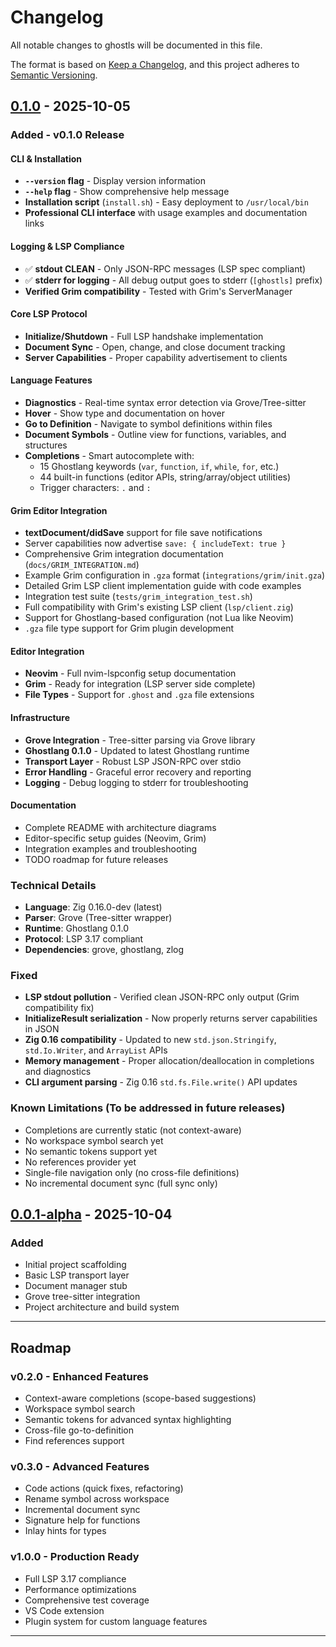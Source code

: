 # Changelog

All notable changes to ghostls will be documented in this file.

The format is based on [Keep a Changelog](https://keepachangelog.com/en/1.0.0/),
and this project adheres to [Semantic Versioning](https://semver.org/spec/v2.0.0.html).

## [0.1.0] - 2025-10-05

### Added - v0.1.0 Release

#### CLI & Installation
- **`--version` flag** - Display version information
- **`--help` flag** - Show comprehensive help message
- **Installation script** (`install.sh`) - Easy deployment to `/usr/local/bin`
- **Professional CLI interface** with usage examples and documentation links

#### Logging & LSP Compliance
- ✅ **stdout CLEAN** - Only JSON-RPC messages (LSP spec compliant)
- ✅ **stderr for logging** - All debug output goes to stderr (`[ghostls]` prefix)
- **Verified Grim compatibility** - Tested with Grim's ServerManager

#### Core LSP Protocol
- **Initialize/Shutdown** - Full LSP handshake implementation
- **Document Sync** - Open, change, and close document tracking
- **Server Capabilities** - Proper capability advertisement to clients

#### Language Features
- **Diagnostics** - Real-time syntax error detection via Grove/Tree-sitter
- **Hover** - Show type and documentation on hover
- **Go to Definition** - Navigate to symbol definitions within files
- **Document Symbols** - Outline view for functions, variables, and structures
- **Completions** - Smart autocomplete with:
  - 15 Ghostlang keywords (`var`, `function`, `if`, `while`, `for`, etc.)
  - 44 built-in functions (editor APIs, string/array/object utilities)
  - Trigger characters: `.` and `:`

#### Grim Editor Integration
- **textDocument/didSave** support for file save notifications
- Server capabilities now advertise `save: { includeText: true }`
- Comprehensive Grim integration documentation (`docs/GRIM_INTEGRATION.md`)
- Example Grim configuration in `.gza` format (`integrations/grim/init.gza`)
- Detailed Grim LSP client implementation guide with code examples
- Integration test suite (`tests/grim_integration_test.sh`)
- Full compatibility with Grim's existing LSP client (`lsp/client.zig`)
- Support for Ghostlang-based configuration (not Lua like Neovim)
- `.gza` file type support for Grim plugin development

#### Editor Integration
- **Neovim** - Full nvim-lspconfig setup documentation
- **Grim** - Ready for integration (LSP server side complete)
- **File Types** - Support for `.ghost` and `.gza` file extensions

#### Infrastructure
- **Grove Integration** - Tree-sitter parsing via Grove library
- **Ghostlang 0.1.0** - Updated to latest Ghostlang runtime
- **Transport Layer** - Robust LSP JSON-RPC over stdio
- **Error Handling** - Graceful error recovery and reporting
- **Logging** - Debug logging to stderr for troubleshooting

#### Documentation
- Complete README with architecture diagrams
- Editor-specific setup guides (Neovim, Grim)
- Integration examples and troubleshooting
- TODO roadmap for future releases

### Technical Details

- **Language**: Zig 0.16.0-dev (latest)
- **Parser**: Grove (Tree-sitter wrapper)
- **Runtime**: Ghostlang 0.1.0
- **Protocol**: LSP 3.17 compliant
- **Dependencies**: grove, ghostlang, zlog

### Fixed
- **LSP stdout pollution** - Verified clean JSON-RPC only output (Grim compatibility fix)
- **InitializeResult serialization** - Now properly returns server capabilities in JSON
- **Zig 0.16 compatibility** - Updated to new `std.json.Stringify`, `std.Io.Writer`, and `ArrayList` APIs
- **Memory management** - Proper allocation/deallocation in completions and diagnostics
- **CLI argument parsing** - Zig 0.16 `std.fs.File.write()` API updates

### Known Limitations (To be addressed in future releases)
- Completions are currently static (not context-aware)
- No workspace symbol search yet
- No semantic tokens support yet
- No references provider yet
- Single-file navigation only (no cross-file definitions)
- No incremental document sync (full sync only)

## [0.0.1-alpha] - 2025-10-04

### Added
- Initial project scaffolding
- Basic LSP transport layer
- Document manager stub
- Grove tree-sitter integration
- Project architecture and build system

---

## Roadmap

### v0.2.0 - Enhanced Features
- Context-aware completions (scope-based suggestions)
- Workspace symbol search
- Semantic tokens for advanced syntax highlighting
- Cross-file go-to-definition
- Find references support

### v0.3.0 - Advanced Features
- Code actions (quick fixes, refactoring)
- Rename symbol across workspace
- Incremental document sync
- Signature help for functions
- Inlay hints for types

### v1.0.0 - Production Ready
- Full LSP 3.17 compliance
- Performance optimizations
- Comprehensive test coverage
- VS Code extension
- Plugin system for custom language features

---

[Unreleased]: https://github.com/ghostkellz/ghostls/compare/v0.1.0...HEAD
[0.1.0]: https://github.com/ghostkellz/ghostls/releases/tag/v0.1.0
[0.0.1-alpha]: https://github.com/ghostkellz/ghostls/releases/tag/v0.0.1-alpha
